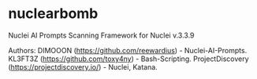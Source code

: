 # nuclearbomb
Nuclei AI Prompts Scanning Framework for Nuclei v.3.3.9

 Authors:
          DIMOOON (https://github.com/reewardius) - Nuclei-AI-Prompts.
          KL3FT3Z (https://github.com/toxy4ny) - Bash-Scripting.
          ProjectDiscovery (https://projectdiscovery.io/) - Nuclei, Katana.

